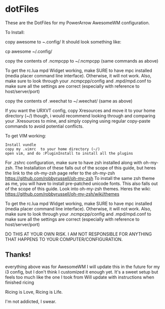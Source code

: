 # dotFiles
These are the DotFiles for my PowerArrow AwesomeWM configuration.

To Install:

copy awesome  to ~.config/
It should look something like:

cp awesome ~/.config/

copy the contents of .ncmpcpp to ~/.ncmpcpp (same commands as above)

To get the rc.lua mpd Widget working, make SURE to have mpc installed (media placer command line interface). Otherwise, it will not work. 
Also, make sure to look through your .ncmpcpp/config and .mpd/mpd.conf to make sure all the settings are correct (especially with reference to host/server/port)

copy the contents of .weechat to ~/.weechat/ (same as above)

If you want the URXVT config, copy Xresources and move it to your home directory (~/)
though, i would recommend looking through and comparing your .Xresources to mine, and simply copying using regular copy-paste commands to avoid potential  conflicts.

To get VIM working:

	Install vundle
	copy my .vimrc  to your home directory (~/)
	open vim, and do :PluginInstall to install all the plugins

For .zshrc configuration, make sure to have zsh installed along with oh-my-zsh. The Installation of these falls out of the scope of this guide, but heres the link to the oh-my-zsh page refer to the oh-my-zsh
https://github.com/robbyrussell/oh-my-zsh
To install the same zsh theme as me, you will have to install pre-patched unicode fonts. This also falls out of the scope of this guide. Look into oh-my-zsh themes. Heres the wiki:
https://github.com/robbyrussell/oh-my-zsh/wiki/themes


To get the rc.lua mpd Widget working, make SURE to have mpc installed (media placer command line interface). Otherwise, it will not work. 
Also, make sure to look through your .ncmpcpp/config and .mpd/mpd.conf to make sure all the settings are correct (especially with reference to host/server/port)

DO THIS AT YOUR OWN RISK. I AM NOT RESPONSIBLE FOR ANYTHING THAT HAPPENS TO YOUR COMPUTER/CONFIGURATION.


Thanks!
------------------------------------------------------

everything above was for AwesomeWM
I will update this in the future for my i3 config, but I don't think I customized it enough yet. It's a sweet setup but feels too much like the one I took from
Will update with instructions when finished ricing

Ricing is Love, Ricing is Life.

I'm not addicted, I swear.

